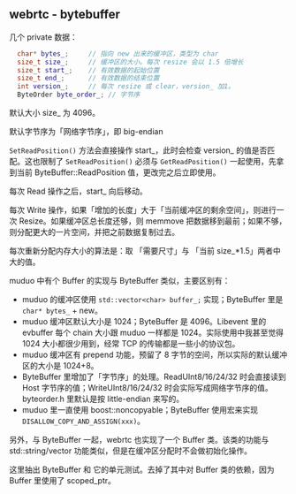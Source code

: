 ## webrtc - bytebuffer

几个 private 数据：

```cpp
  char* bytes_;	    // 指向 new 出来的缓冲区，类型为 char
  size_t size_;     // 缓冲区的大小。每次 resize 会以 1.5 倍增长
  size_t start_;    // 有效数据的起始位置
  size_t end_;	    // 有效数据的结束位置
  int version_;	    // 每次 resize 或 clear，version_ 加1。
  ByteOrder byte_order_; // 字节序
```

默认大小 size_ 为 4096。

默认字节序为「网络字节序」，即 big-endian

`SetReadPosition()` 方法会直接操作 start_，此时会检查 version_ 的值是否匹配。这也限制了 `SetReadPosition()` 必须与 `GetReadPosition()` 一起使用，先拿到当前 ByteBuffer::ReadPosition 值，更改完之后立即使用。

每次 Read 操作之后，start_ 向后移动。

每次 Write 操作，如果「增加的长度」大于「当前缓冲区的剩余空间」，则进行一次 Resize。如果缓冲区总长度还够，则 memmove 把数据移到最前；如果不够，则分配更大的一片空间，并把之前数据复制过去。

每次重新分配内存大小的算法是：取 「需要尺寸」与 「当前 size_*1.5」两者中大的值。

muduo 中有个 Buffer 的实现与 ByteBuffer 类似，主要区别有：

- muduo 的缓冲区使用 `std::vector<char> buffer_;` 实现；ByteBuffer 里是 `char* bytes_` + new。
- muduo 缓冲区默认大小是 1024；ByteBuffer 是 4096。Libevent 里的 evbuffer 每个 chain 大小跟 muduo 一样都是 1024。实际使用中我甚至觉得 1024 大小都很少用到，经常 TCP 的传输都是一些小的协议包。
- muduo 缓冲区有 prepend 功能，预留了 8 字节的空间，所以实际的默认缓冲区的大小是 1024+8。
- ByteBuffer 里增加了「字节序」的处理。ReadUInt8/16/24/32 时会直接读到 Host 字节序的值；WriteUInt8/16/24/32 时会实际写成网络字节序的值。byteorder.h 里默认是按 little-endian 来写的。
- muduo 里一直使用 boost::noncopyable；ByteBuffer 使用宏来实现 `DISALLOW_COPY_AND_ASSIGN(xxx)`。

另外，与 ByteBuffer 一起，webrtc 也实现了一个 Buffer 类。该类的功能与 std::string/vector 功能类似，但是在缓冲区分配时不会做初始化操作。

这里抽出 ByteBuffer 和 它的单元测试。去掉了其中对 Buffer 类的依赖，因为 Buffer 里使用了 scoped_ptr。

